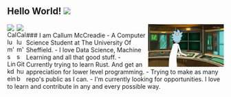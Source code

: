 ## Hello World! <img src="https://raw.githubusercontent.com/iampavangandhi/iampavangandhi/master/gifs/Hi.gif" width="30px"></h2>


<a href="https://www.linkedin.com/in/callum-mccreadie/">
  <img align="left" alt="Callum's Linkdein" width="22px" src="https://cdn.jsdelivr.net/npm/simple-icons@v3/icons/linkedin.svg" />
</a>
<a href="https://github.com/CEMcCreadie/">
  <img align="left" alt="Callum's Github" width="22px" src="https://cdn.jsdelivr.net/npm/simple-icons@v3/icons/github.svg" />
</a>

<img align="right" alt="GIF" width= "35%" height= "35%" src="assets/RickHacking.gif" />

</br>
### I am Callum McCreadie
- A Computer Science Student at The University Of Sheffield.
- I love Data Science, Machine Learning and all that good stuff.
- Currently trying to learn Rust. And get an appreciation for lower level programming.
- Trying to make as many repo's public as I can.
- I'm currently looking for opportunities. I love to learn and contribute in any and every possible way.
